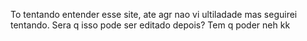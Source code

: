 To tentando entender esse site, ate agr nao vi ultiladade mas seguirei tentando.
Sera q isso pode ser editado depois?
Tem q poder neh kk
